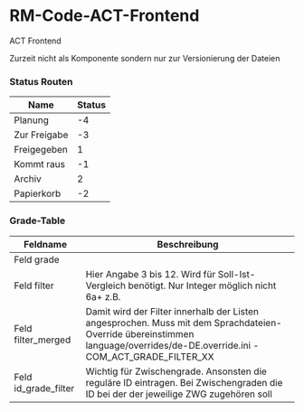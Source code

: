 # RM-Code-ACT-Frontend
ACT Frontend 

Zurzeit nicht als Komponente sondern nur zur Versionierung der Dateien

### Status Routen
Name | Status
----------------|----------
Planung      | -4
Zur Freigabe | -3
Freigegeben  |  1
Kommt raus   | -1
Archiv       |  2
Papierkorb   | -2 


### Grade-Table
Feldname | Beschreibung
----------------|----------
Feld grade             | 
Feld filter            | Hier Angabe 3 bis 12. Wird für Soll-Ist-Vergleich benötigt. Nur Integer möglich nicht 6a+ z.B.
Feld filter_merged     | Damit wird der Filter innerhalb der Listen angesprochen. Muss mit dem Sprachdateien-Override übereinstimmen language/overrides/de-DE.override.ini - COM_ACT_GRADE_FILTER_XX
Feld id_grade_filter   | Wichtig für Zwischengrade. Ansonsten die reguläre ID eintragen. Bei Zwischengraden die ID bei der der jeweilige ZWG zugehören soll
